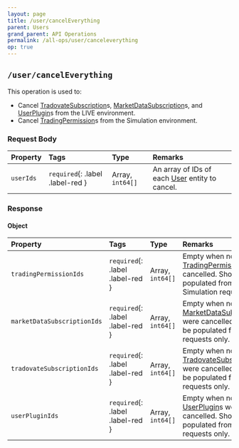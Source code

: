 ```yaml
---
layout: page
title: /user/cancelEverything
parent: Users
grand_parent: API Operations
permalink: /all-ops/user/canceleverything
op: true
---
```


<script>
    window.addEventListener('load', () => {
        const TDV = Symbol.for('tdv-docs');
        const SiteStorage = window[TDV].SiteStorage;

        window[TDV].defineTryit({
            name: 'CancelEverything',
            endpoint: '/user/cancelEverything',
            message: `Behavior is different when called in LIVE vs SIM environments - ensure that you are calling from both LIVE and SIM if you want to truly cancel all subscriptions, plugins, and tradingPermissions.`,
            method: 'POST',
            params: {
                'userIds': [0]
            }
        });

        window[TDV].buildCallouts(
            window[TDV].buildCallouts.defaultAuthWarning,
            window[TDV].buildCallouts.defaultVendorWarning,
        );
    });

</script>

<div id="vendor-warning"></div>

## `/user/cancelEverything`
This operation is used to:
- Cancel [TradovateSubscription]({{site.baseurl}}/entity-system/index/TradovateSubscription)s, [MarketDataSubscription]({{site.baseurl}}/entity-system/index/MarketDataSubscription)s, and [UserPlugin]({{site.baseurl}}/entity-system/index/UserPlugin)s from the LIVE environment.
- Cancel [TradingPermission]({{site.baseurl}}/entity-system/index/TradingPermission)s from the Simulation environment.

### Request Body

| Property | Tags | Type | Remarks
|:---------|:-----|:-----|:-------
| `userIds` | `required`{: .label .label-red } | Array<number>, `int64[]` | An array of IDs of each [User]({{site.baseurl}}/entity-system/index/User) entity to cancel.

### Response
#### Object

| Property | Tags | Type | Remarks
|:---------|:-----|:-----|:-------
| `tradingPermissionIds` | `required`{: .label .label-red } | Array<number>, `int64[]` | Empty when no [TradingPermission]({{site.baseurl}}/entity-system/index/TradingPermission)s were cancelled. Should be populated from Simulation requests only.
| `marketDataSubscriptionIds` | `required`{: .label .label-red } | Array<number>, `int64[]` | Empty when no [MarketDataSubscription]({{site.baseurl}}/entity-system/index/MarketDataSubscription)s were cancelled. Should be populated from LIVE requests only.
| `tradovateSubscriptionIds` | `required`{: .label .label-red } | Array<number>, `int64[]` | Empty when no [TradovateSubscription]({{site.baseurl}}/entity-system/index/TradovateSubscription)s were cancelled. Should be populated from LIVE requests only.
| `userPluginIds` | `required`{: .label .label-red } | Array<number>, `int64[]` | Empty when no [UserPlugin]({{site.baseurl}}/entity-system/index/UserPlugin)s were cancelled. Should be populated from LIVE requests only.
